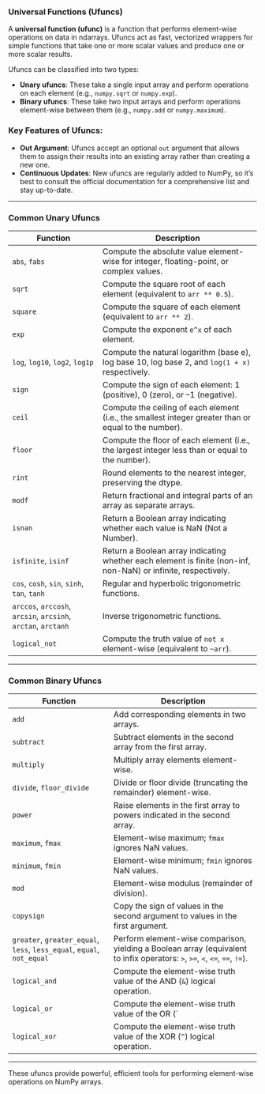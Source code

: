 ### Universal Functions (Ufuncs)

A **universal function (ufunc)** is a function that performs element-wise operations on data in ndarrays. Ufuncs act as fast, vectorized wrappers for simple functions that take one or more scalar values and produce one or more scalar results.

Ufuncs can be classified into two types:

- **Unary ufuncs**: These take a single input array and perform operations on each element (e.g., `numpy.sqrt` or `numpy.exp`).
- **Binary ufuncs**: These take two input arrays and perform operations element-wise between them (e.g., `numpy.add` or `numpy.maximum`).

### Key Features of Ufuncs:

- **Out Argument**: Ufuncs accept an optional `out` argument that allows them to assign their results into an existing array rather than creating a new one.
- **Continuous Updates**: New ufuncs are regularly added to NumPy, so it’s best to consult the official documentation for a comprehensive list and stay up-to-date.

---

### Common Unary Ufuncs

|**Function**|**Description**|
|---|---|
|`abs`, `fabs`|Compute the absolute value element-wise for integer, floating-point, or complex values.|
|`sqrt`|Compute the square root of each element (equivalent to `arr ** 0.5`).|
|`square`|Compute the square of each element (equivalent to `arr ** 2`).|
|`exp`|Compute the exponent `e^x` of each element.|
|`log`, `log10`, `log2`, `log1p`|Compute the natural logarithm (base e), log base 10, log base 2, and `log(1 + x)` respectively.|
|`sign`|Compute the sign of each element: 1 (positive), 0 (zero), or –1 (negative).|
|`ceil`|Compute the ceiling of each element (i.e., the smallest integer greater than or equal to the number).|
|`floor`|Compute the floor of each element (i.e., the largest integer less than or equal to the number).|
|`rint`|Round elements to the nearest integer, preserving the dtype.|
|`modf`|Return fractional and integral parts of an array as separate arrays.|
|`isnan`|Return a Boolean array indicating whether each value is NaN (Not a Number).|
|`isfinite`, `isinf`|Return a Boolean array indicating whether each element is finite (non-inf, non-NaN) or infinite, respectively.|
|`cos`, `cosh`, `sin`, `sinh`, `tan`, `tanh`|Regular and hyperbolic trigonometric functions.|
|`arccos`, `arccosh`, `arcsin`, `arcsinh`, `arctan`, `arctanh`|Inverse trigonometric functions.|
|`logical_not`|Compute the truth value of `not x` element-wise (equivalent to `~arr`).|

---

### Common Binary Ufuncs

|**Function**|**Description**|
|---|---|
|`add`|Add corresponding elements in two arrays.|
|`subtract`|Subtract elements in the second array from the first array.|
|`multiply`|Multiply array elements element-wise.|
|`divide`, `floor_divide`|Divide or floor divide (truncating the remainder) element-wise.|
|`power`|Raise elements in the first array to powers indicated in the second array.|
|`maximum`, `fmax`|Element-wise maximum; `fmax` ignores NaN values.|
|`minimum`, `fmin`|Element-wise minimum; `fmin` ignores NaN values.|
|`mod`|Element-wise modulus (remainder of division).|
|`copysign`|Copy the sign of values in the second argument to values in the first argument.|
|`greater`, `greater_equal`, `less`, `less_equal`, `equal`, `not_equal`|Perform element-wise comparison, yielding a Boolean array (equivalent to infix operators: `>`, `>=`, `<`, `<=`, `==`, `!=`).|
|`logical_and`|Compute the element-wise truth value of the AND (`&`) logical operation.|
|`logical_or`|Compute the element-wise truth value of the OR (`|
|`logical_xor`|Compute the element-wise truth value of the XOR (`^`) logical operation.|

---

These ufuncs provide powerful, efficient tools for performing element-wise operations on NumPy arrays.